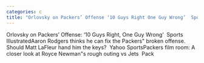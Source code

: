 ```yaml
---
categories: c
title: "Orlovsky on Packers’ Offense ‘10 Guys Right One Guy Wrong’  Sports Illustrated"
---
```

Orlovsky on Packers’ Offense: ‘10 Guys Right, One Guy Wrong’&nbsp;&nbsp;Sports IllustratedAaron Rodgers thinks he can fix the Packers" broken offense. Should Matt LaFleur hand him the keys?&nbsp;&nbsp;Yahoo SportsPackers film room: A closer look at Royce Newman"s rough outing vs Jets&nbsp;&nbsp;Pack